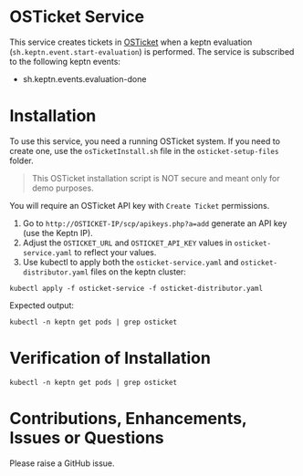 # OSTicket Service
This service creates tickets in [OSTicket](https://github.com/osTicket/osTicket) when a keptn evaluation (`sh.keptn.event.start-evaluation`) is performed. The service is subscribed to the following keptn events:

* sh.keptn.events.evaluation-done

# Installation
To use this service, you need a running OSTicket system. If you need to create one, use the `osTicketInstall.sh` file in the `osticket-setup-files` folder.

> This OSTicket installation script is NOT secure and meant only for demo purposes.

You will require an OSTicket API key with `Create Ticket` permissions.

1. Go to `http://OSTICKET-IP/scp/apikeys.php?a=add` generate an API key (use the Keptn IP).
2. Adjust the `OSTICKET_URL` and `OSTICKET_API_KEY` values in `osticket-service.yaml` to reflect your values.
3. Use kubectl to apply both the `osticket-service.yaml` and `osticket-distributor.yaml` files on the keptn cluster:

```
kubectl apply -f osticket-service -f osticket-distributor.yaml
```

Expected output:
```
kubectl -n keptn get pods | grep osticket
```

# Verification of Installation
```
kubectl -n keptn get pods | grep osticket
```
# Contributions, Enhancements, Issues or Questions
Please raise a GitHub issue.
